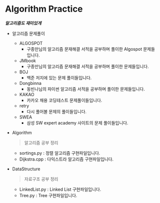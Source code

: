 # Algorithm Practice
***알고리즘도 재미있게***

- 알고리즘 문제풀이
  - ALGOSPOT
    - 구종만님의 알고리즘 문재해결 서적을 공부하며 풀이한 Algospot 문제들입니다.
  - JMbook
    - 구종만님의 알고리즘 문재해결 서적을 공부하며 풀이한 문제들입니다.
  - BOJ
    - 백준 저지에 있는 문제 풀이들입니다.
  - Dongbinna
    - 동빈나님의 파이썬 알고리즘 서적을 공부하며 풀이한 문제들입니다.
  - KAKAO
    - 카카오 채용 코딩테스트 문제풀이들입니다.
  - retry
    - 다시 풀어볼 문제의 풀이들입니다.
  - SWEA
    - 삼성 SW expert academy 사이트의 문제 풀이들입니다.

- Algorithm
  > 알고리즘 공부 정리
  - sortings.py : 정렬 알고리즘 구현파일입니다.
  - Dijkstra.cpp : 다익스트라 알고리즘 구현파일입니다.

- DataStructure
  > 자료구조 공부 정리
  - LinkedList.py : Linked List 구현파일입니다.
  - Tree.py : Tree 구현파일입니다.